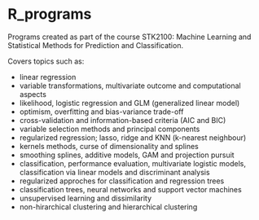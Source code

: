 # R_programs

Programs created as part of the course STK2100: Machine Learning and Statistical Methods for Prediction and Classification.

Covers topics such as:
- linear regression
- variable transformations, multivariate outcome and computational aspects
- likelihood, logistic regression and GLM (generalized linear model)
- optimism, overfitting and bias-variance trade-off
- cross-validation and information-based criteria (AIC and BIC)
- variable selection methods and principal components
- regularized regression; lasso, ridge and KNN (k-nearest neighbour)
- kernels methods, curse of dimensionality and splines 
- smoothing splines, additive models, GAM and projection pursuit
- classification, performance evaluation, multivariate logistic models, classification via linear models and discriminant analysis
- regularized approches for classification and regression trees
- classification trees, neural networks and support vector machines
- unsupervised learning and dissimilarity
- non-hirarchical clustering and hierarchical clustering
